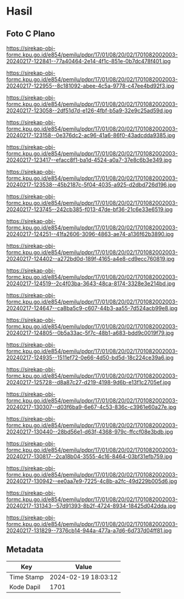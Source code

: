# Hasil

## Foto C Plano

https://sirekap-obj-formc.kpu.go.id/e854/pemilu/pdpr/17/01/08/20/02/1701082002003-20240217-122841--77a40464-2e14-4f1c-851e-0b7dc478f401.jpg

https://sirekap-obj-formc.kpu.go.id/e854/pemilu/pdpr/17/01/08/20/02/1701082002003-20240217-122955--8c181092-abee-4c5a-9778-c47ee4bd92f3.jpg

https://sirekap-obj-formc.kpu.go.id/e854/pemilu/pdpr/17/01/08/20/02/1701082002003-20240217-123058--2df51d7d-e126-4fbf-b5a9-32e9c25ad59d.jpg

https://sirekap-obj-formc.kpu.go.id/e854/pemilu/pdpr/17/01/08/20/02/1701082002003-20240217-123158--0e376dc2-ac96-41a6-86f0-43adcdda9385.jpg

https://sirekap-obj-formc.kpu.go.id/e854/pemilu/pdpr/17/01/08/20/02/1701082002003-20240217-123417--efacc8f1-ba1d-4524-a0a7-37e8c6b3e349.jpg

https://sirekap-obj-formc.kpu.go.id/e854/pemilu/pdpr/17/01/08/20/02/1701082002003-20240217-123538--45b2187c-5f04-4035-a925-d2dbd726d196.jpg

https://sirekap-obj-formc.kpu.go.id/e854/pemilu/pdpr/17/01/08/20/02/1701082002003-20240217-123745--242cb385-f013-47de-bf36-21c6e33e6519.jpg

https://sirekap-obj-formc.kpu.go.id/e854/pemilu/pdpr/17/01/08/20/02/1701082002003-20240217-124251--41fa2606-3096-4863-ae74-a136f62b3890.jpg

https://sirekap-obj-formc.kpu.go.id/e854/pemilu/pdpr/17/01/08/20/02/1701082002003-20240217-124402--a272bd0d-189f-4165-a4e8-cd9ecc760819.jpg

https://sirekap-obj-formc.kpu.go.id/e854/pemilu/pdpr/17/01/08/20/02/1701082002003-20240217-124519--2c4f03ba-3643-48ca-8174-3328e3e214bd.jpg

https://sirekap-obj-formc.kpu.go.id/e854/pemilu/pdpr/17/01/08/20/02/1701082002003-20240217-124647--ca8ba5c9-c607-44b3-aa55-7d524acb99e8.jpg

https://sirekap-obj-formc.kpu.go.id/e854/pemilu/pdpr/17/01/08/20/02/1701082002003-20240217-124805--0b5a33ac-5f7c-48b1-a683-bdd9c0019f79.jpg

https://sirekap-obj-formc.kpu.go.id/e854/pemilu/pdpr/17/01/08/20/02/1701082002003-20240217-124935--1511ef72-0e66-4d50-bd5d-18c224ce39a6.jpg

https://sirekap-obj-formc.kpu.go.id/e854/pemilu/pdpr/17/01/08/20/02/1701082002003-20240217-125728--d8a87c27-d219-4198-9d6b-e13f1c2705ef.jpg

https://sirekap-obj-formc.kpu.go.id/e854/pemilu/pdpr/17/01/08/20/02/1701082002003-20240217-130307--d03f6ba9-6e67-4c53-836c-c3961e60a27e.jpg

https://sirekap-obj-formc.kpu.go.id/e854/pemilu/pdpr/17/01/08/20/02/1701082002003-20240217-130440--28bd56e1-d63f-4368-979c-ffccf08e3bdb.jpg

https://sirekap-obj-formc.kpu.go.id/e854/pemilu/pdpr/17/01/08/20/02/1701082002003-20240217-130817--2ca18b04-3555-4c16-8464-03bf31efb759.jpg

https://sirekap-obj-formc.kpu.go.id/e854/pemilu/pdpr/17/01/08/20/02/1701082002003-20240217-130942--ee0aa7e9-7225-4c8b-a2fc-49d229b005d6.jpg

https://sirekap-obj-formc.kpu.go.id/e854/pemilu/pdpr/17/01/08/20/02/1701082002003-20240217-131343--57d91393-8b2f-4724-8934-18425d042dda.jpg

https://sirekap-obj-formc.kpu.go.id/e854/pemilu/pdpr/17/01/08/20/02/1701082002003-20240217-131829--7376cb14-944a-477a-a7d6-6d737d04ff81.jpg


## Metadata

| Key        | Value               |
| ---------- | ------------------- |
| Time Stamp | 2024-02-19 18:03:12 |
| Kode Dapil | 1701                |



